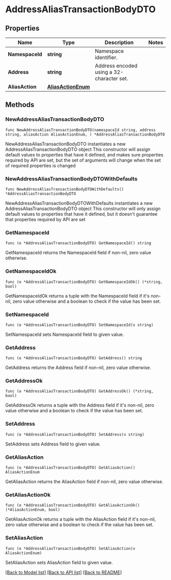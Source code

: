 # AddressAliasTransactionBodyDTO

## Properties

Name | Type | Description | Notes
------------ | ------------- | ------------- | -------------
**NamespaceId** | **string** | Namespace identifier. | 
**Address** | **string** | Address encoded using a 32-character set. | 
**AliasAction** | [**AliasActionEnum**](AliasActionEnum.md) |  | 

## Methods

### NewAddressAliasTransactionBodyDTO

`func NewAddressAliasTransactionBodyDTO(namespaceId string, address string, aliasAction AliasActionEnum, ) *AddressAliasTransactionBodyDTO`

NewAddressAliasTransactionBodyDTO instantiates a new AddressAliasTransactionBodyDTO object
This constructor will assign default values to properties that have it defined,
and makes sure properties required by API are set, but the set of arguments
will change when the set of required properties is changed

### NewAddressAliasTransactionBodyDTOWithDefaults

`func NewAddressAliasTransactionBodyDTOWithDefaults() *AddressAliasTransactionBodyDTO`

NewAddressAliasTransactionBodyDTOWithDefaults instantiates a new AddressAliasTransactionBodyDTO object
This constructor will only assign default values to properties that have it defined,
but it doesn't guarantee that properties required by API are set

### GetNamespaceId

`func (o *AddressAliasTransactionBodyDTO) GetNamespaceId() string`

GetNamespaceId returns the NamespaceId field if non-nil, zero value otherwise.

### GetNamespaceIdOk

`func (o *AddressAliasTransactionBodyDTO) GetNamespaceIdOk() (*string, bool)`

GetNamespaceIdOk returns a tuple with the NamespaceId field if it's non-nil, zero value otherwise
and a boolean to check if the value has been set.

### SetNamespaceId

`func (o *AddressAliasTransactionBodyDTO) SetNamespaceId(v string)`

SetNamespaceId sets NamespaceId field to given value.


### GetAddress

`func (o *AddressAliasTransactionBodyDTO) GetAddress() string`

GetAddress returns the Address field if non-nil, zero value otherwise.

### GetAddressOk

`func (o *AddressAliasTransactionBodyDTO) GetAddressOk() (*string, bool)`

GetAddressOk returns a tuple with the Address field if it's non-nil, zero value otherwise
and a boolean to check if the value has been set.

### SetAddress

`func (o *AddressAliasTransactionBodyDTO) SetAddress(v string)`

SetAddress sets Address field to given value.


### GetAliasAction

`func (o *AddressAliasTransactionBodyDTO) GetAliasAction() AliasActionEnum`

GetAliasAction returns the AliasAction field if non-nil, zero value otherwise.

### GetAliasActionOk

`func (o *AddressAliasTransactionBodyDTO) GetAliasActionOk() (*AliasActionEnum, bool)`

GetAliasActionOk returns a tuple with the AliasAction field if it's non-nil, zero value otherwise
and a boolean to check if the value has been set.

### SetAliasAction

`func (o *AddressAliasTransactionBodyDTO) SetAliasAction(v AliasActionEnum)`

SetAliasAction sets AliasAction field to given value.



[[Back to Model list]](../README.md#documentation-for-models) [[Back to API list]](../README.md#documentation-for-api-endpoints) [[Back to README]](../README.md)



